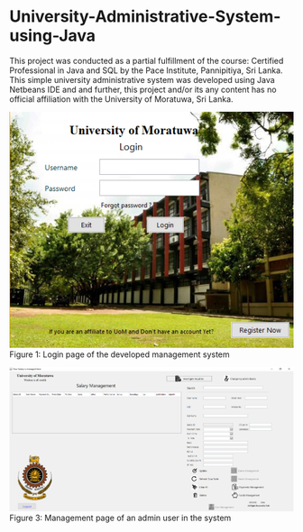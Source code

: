 # University-Administrative-System-using-Java
This project was conducted as a partial fulfillment of the course: Certified Professional in Java and SQL by the Pace Institute, Pannipitiya, Sri Lanka. This simple university administrative system was developed using Java Netbeans IDE and and further, this project and/or its any content has no official affiliation with the University of Moratuwa, Sri Lanka.  

![](Images/Login.PNG) <br />
Figure 1: Login page of the developed management system

![](Images/Management1.PNG)
Figure 3: Management page of an admin user in the system
